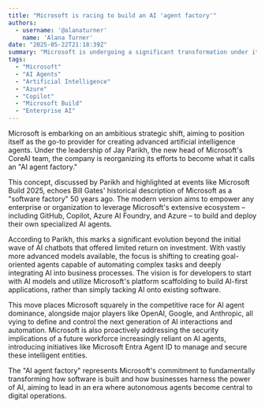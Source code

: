 ```yaml
---
title: "Microsoft is racing to build an AI 'agent factory'"
authors:
  - username: '@alanaturner'
    name: 'Alana Turner'
date: "2025-05-22T21:18:39Z"
summary: "Microsoft is undergoing a significant transformation under its CoreAI chief, Jay Parikh, with the goal of becoming an \"AI agent factory.\" This initiative aims to empower businesses to build their own sophisticated, goal-oriented AI agents using Microsoft's comprehensive platform and tools, moving beyond simple chatbots towards a new era of AI-first application development."
tags:
  - "Microsoft"
  - "AI Agents"
  - "Artificial Intelligence"
  - "Azure"
  - "Copilot"
  - "Microsoft Build"
  - "Enterprise AI"
---
```


Microsoft is embarking on an ambitious strategic shift, aiming to position itself as the go-to provider for creating advanced artificial intelligence agents. Under the leadership of Jay Parikh, the new head of Microsoft's CoreAI team, the company is reorganizing its efforts to become what it calls an "AI agent factory."

This concept, discussed by Parikh and highlighted at events like Microsoft Build 2025, echoes Bill Gates' historical description of Microsoft as a "software factory" 50 years ago. The modern version aims to empower any enterprise or organization to leverage Microsoft's extensive ecosystem – including GitHub, Copilot, Azure AI Foundry, and Azure – to build and deploy their own specialized AI agents.

According to Parikh, this marks a significant evolution beyond the initial wave of AI chatbots that offered limited return on investment. With vastly more advanced models available, the focus is shifting to creating goal-oriented agents capable of automating complex tasks and deeply integrating AI into business processes. The vision is for developers to start with AI models and utilize Microsoft's platform scaffolding to build AI-first applications, rather than simply tacking AI onto existing software.

This move places Microsoft squarely in the competitive race for AI agent dominance, alongside major players like OpenAI, Google, and Anthropic, all vying to define and control the next generation of AI interactions and automation. Microsoft is also proactively addressing the security implications of a future workforce increasingly reliant on AI agents, introducing initiatives like Microsoft Entra Agent ID to manage and secure these intelligent entities.

The "AI agent factory" represents Microsoft's commitment to fundamentally transforming how software is built and how businesses harness the power of AI, aiming to lead in an era where autonomous agents become central to digital operations.
